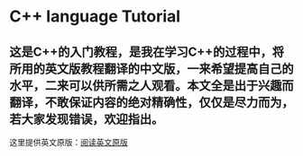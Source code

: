 # C++ language Tutorial

这是C++的入门教程，是我在学习C++的过程中，将所用的英文版教程翻译的中文版，一来希望提高自己的水平，二来可以供所需之人观看。本文全是出于兴趣而翻译，不敢保证内容的绝对精确性，仅仅是尽力而为，若大家发现错误，欢迎指出。  
-------
这里提供英文原版：[阅读英文原版](http://www.cplusplus.com/doc/tutorial/)

